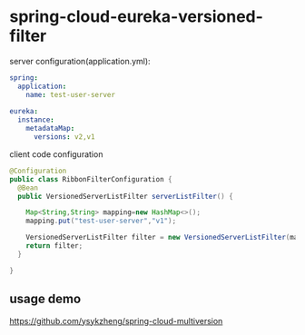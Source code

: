 # spring-cloud-eureka-versioned-filter

server configuration(application.yml):
```yaml
spring:
  application:
    name: test-user-server
    
eureka:
  instance:
    metadataMap:
      versions: v2,v1
```

client code configuration
```java
@Configuration
public class RibbonFilterConfiguration {
  @Bean
  public VersionedServerListFilter serverListFilter() {

    Map<String,String> mapping=new HashMap<>();
    mapping.put("test-user-server","v1");

    VersionedServerListFilter filter = new VersionedServerListFilter(mapping);
    return filter;
  }

}

```

## usage demo
https://github.com/ysykzheng/spring-cloud-multiversion
